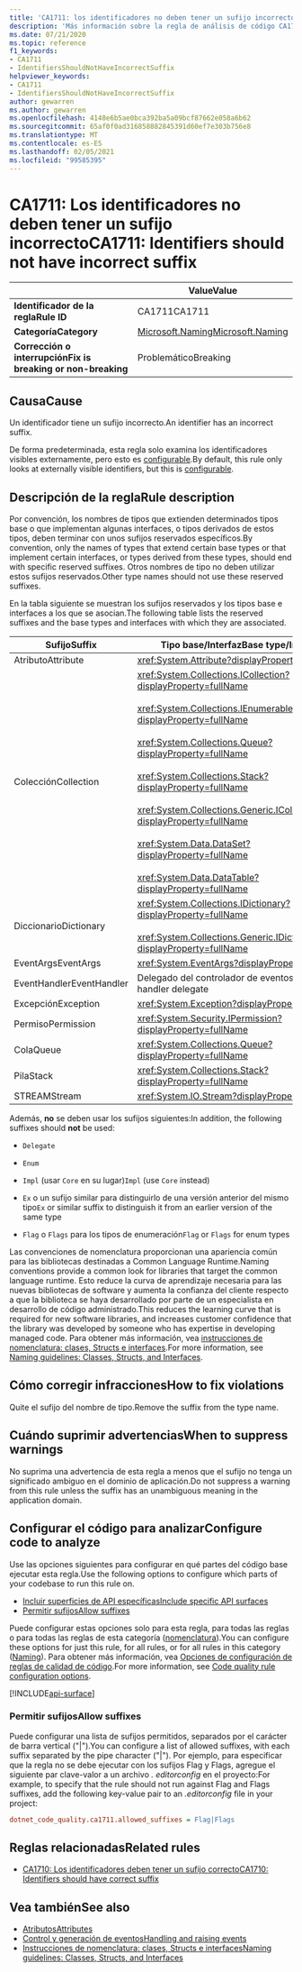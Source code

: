 ```yaml
---
title: 'CA1711: los identificadores no deben tener un sufijo incorrecto (análisis de código)'
description: 'Más información sobre la regla de análisis de código CA1711: los identificadores no deberían tener el sufijo incorrecto'
ms.date: 07/21/2020
ms.topic: reference
f1_keywords:
- CA1711
- IdentifiersShouldNotHaveIncorrectSuffix
helpviewer_keywords:
- CA1711
- IdentifiersShouldNotHaveIncorrectSuffix
author: gewarren
ms.author: gewarren
ms.openlocfilehash: 4148e6b5ae0bca392ba5a09bcf87662e058a6b62
ms.sourcegitcommit: 65af0f0ad316858882845391d60ef7e303b756e8
ms.translationtype: MT
ms.contentlocale: es-ES
ms.lasthandoff: 02/05/2021
ms.locfileid: "99585395"
---
```

# <a name="ca1711-identifiers-should-not-have-incorrect-suffix"></a><span data-ttu-id="b63d7-103">CA1711: Los identificadores no deben tener un sufijo incorrecto</span><span class="sxs-lookup"><span data-stu-id="b63d7-103">CA1711: Identifiers should not have incorrect suffix</span></span>

| | <span data-ttu-id="b63d7-104">Value</span><span class="sxs-lookup"><span data-stu-id="b63d7-104">Value</span></span> |
|-|-|
| <span data-ttu-id="b63d7-105">**Identificador de la regla**</span><span class="sxs-lookup"><span data-stu-id="b63d7-105">**Rule ID**</span></span> |<span data-ttu-id="b63d7-106">CA1711</span><span class="sxs-lookup"><span data-stu-id="b63d7-106">CA1711</span></span>|
| <span data-ttu-id="b63d7-107">**Categoría**</span><span class="sxs-lookup"><span data-stu-id="b63d7-107">**Category**</span></span> |[<span data-ttu-id="b63d7-108">Microsoft.Naming</span><span class="sxs-lookup"><span data-stu-id="b63d7-108">Microsoft.Naming</span></span>](naming-warnings.md)|
| <span data-ttu-id="b63d7-109">**Corrección o interrupción**</span><span class="sxs-lookup"><span data-stu-id="b63d7-109">**Fix is breaking or non-breaking**</span></span> |<span data-ttu-id="b63d7-110">Problemático</span><span class="sxs-lookup"><span data-stu-id="b63d7-110">Breaking</span></span>|

## <a name="cause"></a><span data-ttu-id="b63d7-111">Causa</span><span class="sxs-lookup"><span data-stu-id="b63d7-111">Cause</span></span>

<span data-ttu-id="b63d7-112">Un identificador tiene un sufijo incorrecto.</span><span class="sxs-lookup"><span data-stu-id="b63d7-112">An identifier has an incorrect suffix.</span></span>

<span data-ttu-id="b63d7-113">De forma predeterminada, esta regla solo examina los identificadores visibles externamente, pero esto es [configurable](#configure-code-to-analyze).</span><span class="sxs-lookup"><span data-stu-id="b63d7-113">By default, this rule only looks at externally visible identifiers, but this is [configurable](#configure-code-to-analyze).</span></span>

## <a name="rule-description"></a><span data-ttu-id="b63d7-114">Descripción de la regla</span><span class="sxs-lookup"><span data-stu-id="b63d7-114">Rule description</span></span>

<span data-ttu-id="b63d7-115">Por convención, los nombres de tipos que extienden determinados tipos base o que implementan algunas interfaces, o tipos derivados de estos tipos, deben terminar con unos sufijos reservados específicos.</span><span class="sxs-lookup"><span data-stu-id="b63d7-115">By convention, only the names of types that extend certain base types or that implement certain interfaces, or types derived from these types, should end with specific reserved suffixes.</span></span> <span data-ttu-id="b63d7-116">Otros nombres de tipo no deben utilizar estos sufijos reservados.</span><span class="sxs-lookup"><span data-stu-id="b63d7-116">Other type names should not use these reserved suffixes.</span></span>

<span data-ttu-id="b63d7-117">En la tabla siguiente se muestran los sufijos reservados y los tipos base e interfaces a los que se asocian.</span><span class="sxs-lookup"><span data-stu-id="b63d7-117">The following table lists the reserved suffixes and the base types and interfaces with which they are associated.</span></span>

|<span data-ttu-id="b63d7-118">Sufijo</span><span class="sxs-lookup"><span data-stu-id="b63d7-118">Suffix</span></span>|<span data-ttu-id="b63d7-119">Tipo base/Interfaz</span><span class="sxs-lookup"><span data-stu-id="b63d7-119">Base type/Interface</span></span>|
|------------|--------------------------|
|<span data-ttu-id="b63d7-120">Atributo</span><span class="sxs-lookup"><span data-stu-id="b63d7-120">Attribute</span></span>|<xref:System.Attribute?displayProperty=fullName>|
|<span data-ttu-id="b63d7-121">Colección</span><span class="sxs-lookup"><span data-stu-id="b63d7-121">Collection</span></span>|<xref:System.Collections.ICollection?displayProperty=fullName><br/><br/><xref:System.Collections.IEnumerable?displayProperty=fullName><br/><br/><xref:System.Collections.Queue?displayProperty=fullName><br/><br/><xref:System.Collections.Stack?displayProperty=fullName><br/><br/><xref:System.Collections.Generic.ICollection%601?displayProperty=fullName><br/><br/><xref:System.Data.DataSet?displayProperty=fullName><br/><br/><xref:System.Data.DataTable?displayProperty=fullName>|
|<span data-ttu-id="b63d7-122">Diccionario</span><span class="sxs-lookup"><span data-stu-id="b63d7-122">Dictionary</span></span>|<xref:System.Collections.IDictionary?displayProperty=fullName><br/><br/><xref:System.Collections.Generic.IDictionary%602?displayProperty=fullName>|
|<span data-ttu-id="b63d7-123">EventArgs</span><span class="sxs-lookup"><span data-stu-id="b63d7-123">EventArgs</span></span>|<xref:System.EventArgs?displayProperty=fullName>|
|<span data-ttu-id="b63d7-124">EventHandler</span><span class="sxs-lookup"><span data-stu-id="b63d7-124">EventHandler</span></span>|<span data-ttu-id="b63d7-125">Delegado del controlador de eventos.</span><span class="sxs-lookup"><span data-stu-id="b63d7-125">An event-handler delegate</span></span>|
|<span data-ttu-id="b63d7-126">Excepción</span><span class="sxs-lookup"><span data-stu-id="b63d7-126">Exception</span></span>|<xref:System.Exception?displayProperty=fullName>|
|<span data-ttu-id="b63d7-127">Permiso</span><span class="sxs-lookup"><span data-stu-id="b63d7-127">Permission</span></span>|<xref:System.Security.IPermission?displayProperty=fullName>|
|<span data-ttu-id="b63d7-128">Cola</span><span class="sxs-lookup"><span data-stu-id="b63d7-128">Queue</span></span>|<xref:System.Collections.Queue?displayProperty=fullName>|
|<span data-ttu-id="b63d7-129">Pila</span><span class="sxs-lookup"><span data-stu-id="b63d7-129">Stack</span></span>|<xref:System.Collections.Stack?displayProperty=fullName>|
|<span data-ttu-id="b63d7-130">STREAM</span><span class="sxs-lookup"><span data-stu-id="b63d7-130">Stream</span></span>|<xref:System.IO.Stream?displayProperty=fullName>|

<span data-ttu-id="b63d7-131">Además, **no** se deben usar los sufijos siguientes:</span><span class="sxs-lookup"><span data-stu-id="b63d7-131">In addition, the following suffixes should **not** be used:</span></span>

- `Delegate`

- `Enum`

- <span data-ttu-id="b63d7-132">`Impl` (usar `Core` en su lugar)</span><span class="sxs-lookup"><span data-stu-id="b63d7-132">`Impl` (use `Core` instead)</span></span>

- <span data-ttu-id="b63d7-133">`Ex` o un sufijo similar para distinguirlo de una versión anterior del mismo tipo</span><span class="sxs-lookup"><span data-stu-id="b63d7-133">`Ex` or similar suffix to distinguish it from an earlier version of the same type</span></span>

- <span data-ttu-id="b63d7-134">`Flag` o `Flags` para los tipos de enumeración</span><span class="sxs-lookup"><span data-stu-id="b63d7-134">`Flag` or `Flags` for enum types</span></span>

<span data-ttu-id="b63d7-135">Las convenciones de nomenclatura proporcionan una apariencia común para las bibliotecas destinadas a Common Language Runtime.</span><span class="sxs-lookup"><span data-stu-id="b63d7-135">Naming conventions provide a common look for libraries that target the common language runtime.</span></span> <span data-ttu-id="b63d7-136">Esto reduce la curva de aprendizaje necesaria para las nuevas bibliotecas de software y aumenta la confianza del cliente respecto a que la biblioteca se haya desarrollado por parte de un especialista en desarrollo de código administrado.</span><span class="sxs-lookup"><span data-stu-id="b63d7-136">This reduces the learning curve that is required for new software libraries, and increases customer confidence that the library was developed by someone who has expertise in developing managed code.</span></span> <span data-ttu-id="b63d7-137">Para obtener más información, vea [instrucciones de nomenclatura: clases, Structs e interfaces](../../../standard/design-guidelines/names-of-classes-structs-and-interfaces.md).</span><span class="sxs-lookup"><span data-stu-id="b63d7-137">For more information, see [Naming guidelines: Classes, Structs, and Interfaces](../../../standard/design-guidelines/names-of-classes-structs-and-interfaces.md).</span></span>

## <a name="how-to-fix-violations"></a><span data-ttu-id="b63d7-138">Cómo corregir infracciones</span><span class="sxs-lookup"><span data-stu-id="b63d7-138">How to fix violations</span></span>

<span data-ttu-id="b63d7-139">Quite el sufijo del nombre de tipo.</span><span class="sxs-lookup"><span data-stu-id="b63d7-139">Remove the suffix from the type name.</span></span>

## <a name="when-to-suppress-warnings"></a><span data-ttu-id="b63d7-140">Cuándo suprimir advertencias</span><span class="sxs-lookup"><span data-stu-id="b63d7-140">When to suppress warnings</span></span>

<span data-ttu-id="b63d7-141">No suprima una advertencia de esta regla a menos que el sufijo no tenga un significado ambiguo en el dominio de aplicación.</span><span class="sxs-lookup"><span data-stu-id="b63d7-141">Do not suppress a warning from this rule unless the suffix has an unambiguous meaning in the application domain.</span></span>

## <a name="configure-code-to-analyze"></a><span data-ttu-id="b63d7-142">Configurar el código para analizar</span><span class="sxs-lookup"><span data-stu-id="b63d7-142">Configure code to analyze</span></span>

<span data-ttu-id="b63d7-143">Use las opciones siguientes para configurar en qué partes del código base ejecutar esta regla.</span><span class="sxs-lookup"><span data-stu-id="b63d7-143">Use the following options to configure which parts of your codebase to run this rule on.</span></span>

- [<span data-ttu-id="b63d7-144">Incluir superficies de API específicas</span><span class="sxs-lookup"><span data-stu-id="b63d7-144">Include specific API surfaces</span></span>](#include-specific-api-surfaces)
- [<span data-ttu-id="b63d7-145">Permitir sufijos</span><span class="sxs-lookup"><span data-stu-id="b63d7-145">Allow suffixes</span></span>](#allow-suffixes)

<span data-ttu-id="b63d7-146">Puede configurar estas opciones solo para esta regla, para todas las reglas o para todas las reglas de esta categoría ([nomenclatura](naming-warnings.md)).</span><span class="sxs-lookup"><span data-stu-id="b63d7-146">You can configure these options for just this rule, for all rules, or for all rules in this category ([Naming](naming-warnings.md)).</span></span> <span data-ttu-id="b63d7-147">Para obtener más información, vea [Opciones de configuración de reglas de calidad de código](../code-quality-rule-options.md).</span><span class="sxs-lookup"><span data-stu-id="b63d7-147">For more information, see [Code quality rule configuration options](../code-quality-rule-options.md).</span></span>

[!INCLUDE[api-surface](~/includes/code-analysis/api-surface.md)]

### <a name="allow-suffixes"></a><span data-ttu-id="b63d7-148">Permitir sufijos</span><span class="sxs-lookup"><span data-stu-id="b63d7-148">Allow suffixes</span></span>

<span data-ttu-id="b63d7-149">Puede configurar una lista de sufijos permitidos, separados por el carácter de barra vertical ("|").</span><span class="sxs-lookup"><span data-stu-id="b63d7-149">You can configure a list of allowed suffixes, with each suffix separated by the pipe character ("|").</span></span> <span data-ttu-id="b63d7-150">Por ejemplo, para especificar que la regla no se debe ejecutar con los sufijos Flag y Flags, agregue el siguiente par clave-valor a un archivo *. editorconfig* en el proyecto:</span><span class="sxs-lookup"><span data-stu-id="b63d7-150">For example, to specify that the rule should not run against Flag and Flags suffixes, add the following key-value pair to an *.editorconfig* file in your project:</span></span>

```ini
dotnet_code_quality.ca1711.allowed_suffixes = Flag|Flags
```

## <a name="related-rules"></a><span data-ttu-id="b63d7-151">Reglas relacionadas</span><span class="sxs-lookup"><span data-stu-id="b63d7-151">Related rules</span></span>

- [<span data-ttu-id="b63d7-152">CA1710: Los identificadores deben tener un sufijo correcto</span><span class="sxs-lookup"><span data-stu-id="b63d7-152">CA1710: Identifiers should have correct suffix</span></span>](ca1710.md)

## <a name="see-also"></a><span data-ttu-id="b63d7-153">Vea también</span><span class="sxs-lookup"><span data-stu-id="b63d7-153">See also</span></span>

- [<span data-ttu-id="b63d7-154">Atributos</span><span class="sxs-lookup"><span data-stu-id="b63d7-154">Attributes</span></span>](../../../standard/design-guidelines/attributes.md)
- [<span data-ttu-id="b63d7-155">Control y generación de eventos</span><span class="sxs-lookup"><span data-stu-id="b63d7-155">Handling and raising events</span></span>](../../../standard/events/index.md)
- [<span data-ttu-id="b63d7-156">Instrucciones de nomenclatura: clases, Structs e interfaces</span><span class="sxs-lookup"><span data-stu-id="b63d7-156">Naming guidelines: Classes, Structs, and Interfaces</span></span>](../../../standard/design-guidelines/names-of-classes-structs-and-interfaces.md)
